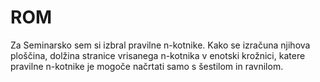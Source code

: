 # ROM

Za Seminarsko sem si izbral pravilne n-kotnike. Kako se izračuna njihova ploščina, dolžina stranice vrisanega n-kotnika v enotski krožnici, katere pravilne n-kotnike je mogoče načrtati samo s šestilom in ravnilom.
